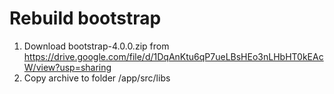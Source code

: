 # Rebuild bootstrap
1. Download bootstrap-4.0.0.zip from https://drive.google.com/file/d/1DqAnKtu6qP7ueLBsHEo3nLHbHT0kEAcW/view?usp=sharing
2. Copy archive to folder /app/src/libs